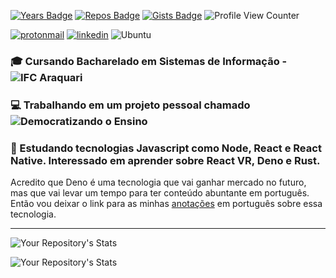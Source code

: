 [![Years Badge](https://badges.pufler.dev/years/hbenvenutti)](https://badges.pufler.dev)
[![Repos Badge](https://badges.pufler.dev/repos/hbenvenutti)](https://badges.pufler.dev)
[![Gists Badge](https://badges.pufler.dev/gists/hbenvenutti)](https://badges.pufler.dev)
![Profile View Counter](https://komarev.com/ghpvc/?username=hbenvenutti)

[![protonmail](https://img.shields.io/badge/ProtonMail-8B89CC?style=for-the-badge&logo=protonmail&logoColor=white)](mailto:huambenvenutti@protonmail.com)
[![linkedin](https://img.shields.io/badge/LinkedIn-0077B5?style=for-the-badge&logo=linkedin&logoColor=white)](https://linkedin.com/in/huam-benvenutti)
![Ubuntu](https://img.shields.io/badge/Ubuntu-E95420?style=for-the-badge&logo=ubuntu&logoColor=white)
 	

### :mortar_board: Cursando Bacharelado em Sistemas de Informação - ![IFC Araquari](https://araquari.ifc.edu.br/)
### :computer: Trabalhando em um projeto pessoal chamado ![Democratizando o Ensino](https://github.com/SevenSeas-tech/dem-ensino)
### :book: Estudando tecnologias Javascript como Node, React e React Native. Interessado em aprender sobre React VR, Deno e Rust.

Acredito que Deno é uma tecnologia que vai ganhar mercado no futuro, mas que vai levar um tempo para ter conteúdo abuntante em português. Então vou deixar o link para as minhas [anotações](https://www.notion.so/Deno-0c7cac084b9443fcaedbe679e77ea551) em português sobre essa tecnologia.

<hr>
  
![Your Repository's Stats](https://github-readme-stats.vercel.app/api/top-langs/?username=hbenvenutti&theme=blue-white)

![Your Repository's Stats](https://github-readme-stats.vercel.app/api?username=hbenvenutti&show_icons=true)

<!--
**hbenvenutti/hbenvenutti** is a ✨ _special_ ✨ repository because its `README.md` (this file) appears on your GitHub profile.


Here are some ideas to get you started:

- 🔭 I’m currently working on ...
- 🌱 I’m currently learning ...
- 👯 I’m looking to collaborate on ...
- 🤔 I’m looking for help with ...
- 💬 Ask me about ...
- 📫 How to reach me: ...
- 😄 Pronouns: ...
- ⚡ Fun fact: ...
-->
